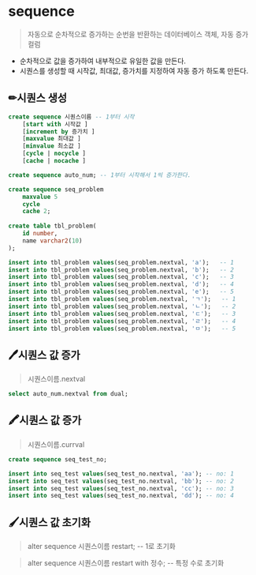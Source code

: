 # sequence
 > 자동으로 순차적으로 증가하는 순번을 반환하는 데이터베이스 객체, 자동 증가 컬럼
 - 순차적으로 값을 증가하여 내부적으로 유일한 값을 만든다.
 - 시퀀스를 생성할 때 시작값, 최대값, 증가치를 지정하여 자동 증가 하도록 만든다.

## ✏시퀀스 생성
```sql
create sequence 시퀀스이름 -- 1부터 시작
	[start with 시작값 ] 
	[increment by 증가치 ] 
	[maxvalue 최대값 ] 
	[minvalue 최소값 ] 
	[cycle | nocycle ] 
	[cache | nocache ]
```

```sql
create sequence auto_num; -- 1부터 시작해서 1씩 증가한다.
```

```sql
create sequence seq_problem
	maxvalue 5
	cycle
	cache 2;
	
create table tbl_problem(
    id number,
    name varchar2(10)
);

insert into tbl_problem values(seq_problem.nextval, 'a');  	-- 1
insert into tbl_problem values(seq_problem.nextval, 'b');  	-- 2
insert into tbl_problem values(seq_problem.nextval, 'c');  	-- 3
insert into tbl_problem values(seq_problem.nextval, 'd');  	-- 4
insert into tbl_problem values(seq_problem.nextval, 'e');  	-- 5
insert into tbl_problem values(seq_problem.nextval, 'ㄱ');	-- 1
insert into tbl_problem values(seq_problem.nextval, 'ㄴ');	-- 2
insert into tbl_problem values(seq_problem.nextval, 'ㄷ');	-- 3
insert into tbl_problem values(seq_problem.nextval, 'ㄹ');	-- 4
insert into tbl_problem values(seq_problem.nextval, 'ㅁ');	-- 5
```

## 🖊시퀀스 값 증가
> 시퀀스이름.nextval

```sql
select auto_num.nextval from dual; 
```

## 🖍시퀀스 값 증가
> 시퀀스이름.currval
```sql
create sequence seq_test_no; 

insert into seq_test values(seq_test_no.nextval, 'aa'); -- no: 1
insert into seq_test values(seq_test_no.nextval, 'bb'); -- no: 2
insert into seq_test values(seq_test_no.nextval, 'cc'); -- no: 3
insert into seq_test values(seq_test_no.nextval, 'dd'); -- no: 4
```


## 🖌시퀀스 값 초기화
>  alter sequence 시퀀스이름 restart;   -- 1로 초기화
  
> alter sequence 시퀀스이름 restart with 정수;  -- 특정 수로 초기화